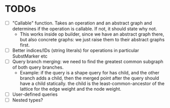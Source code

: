 # TODOs
- [ ] "Callable" function. Takes an operation and an abstract graph and determines if the operation is callable. If not, it should state why not.
  - This works inside op builder, since we have an abstract graph there, but also concrete graphs: we just raise them to their abstract graphs first.
- [ ] Better indices/IDs (string literals) for operations in particular SubstMarker etc
- [ ] Query branch merging: we need to find the greatest common subgraph of both query branches.
  - Example: if the query is a shape query for has child, and the other branch adds a child, then the merged
   point after the query should have a child statically. the child is the least-common-ancestor of the lattice
   for the edge weight and the node weight.
- [ ] User-defined queries
- [ ] Nested types?